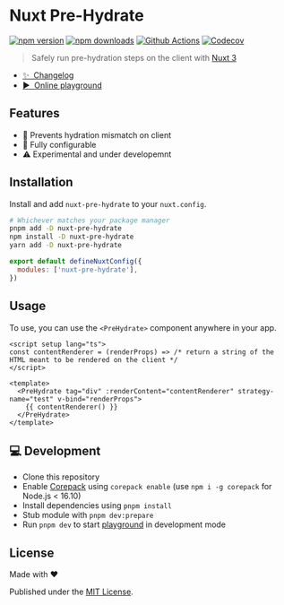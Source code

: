 # Nuxt Pre-Hydrate

[![npm version][npm-version-src]][npm-version-href]
[![npm downloads][npm-downloads-src]][npm-downloads-href]
[![Github Actions][github-actions-src]][github-actions-href]
[![Codecov][codecov-src]][codecov-href]

> Safely run pre-hydration steps on the client with [Nuxt 3](https://nuxt.com)

- [✨ &nbsp;Changelog](https://github.com/danielroe/nuxt-pre-hydrate/blob/main/CHANGELOG.md)
- [▶️ &nbsp;Online playground](https://stackblitz.com/github/danielroe/nuxt-pre-hydrate/tree/main/playground)

## Features

- 💪 Prevents hydration mismatch on client
- 🏁 Fully configurable
- ⚠️ Experimental and under developemnt

## Installation

Install and add `nuxt-pre-hydrate` to your `nuxt.config`.

```bash
# Whichever matches your package manager
pnpm add -D nuxt-pre-hydrate
npm install -D nuxt-pre-hydrate
yarn add -D nuxt-pre-hydrate
```

```js
export default defineNuxtConfig({
  modules: ['nuxt-pre-hydrate'],
})
```

## Usage

To use, you can use the `<PreHydrate>` component anywhere in your app.

```vue
<script setup lang="ts">
const contentRenderer = (renderProps) => /* return a string of the HTML meant to be rendered on the client */
</script>

<template>
  <PreHydrate tag="div" :renderContent="contentRenderer" strategy-name="test" v-bind="renderProps">
    {{ contentRenderer() }}
  </PreHydrate>
</template>

```

## 💻 Development

- Clone this repository
- Enable [Corepack](https://github.com/nodejs/corepack) using `corepack enable` (use `npm i -g corepack` for Node.js < 16.10)
- Install dependencies using `pnpm install`
- Stub module with `pnpm dev:prepare`
- Run `pnpm dev` to start [playground](./playground) in development mode

## License

Made with ❤️

Published under the [MIT License](./LICENCE).

<!-- Badges -->

[npm-version-src]: https://img.shields.io/npm/v/nuxt-pre-hydrate?style=flat-square
[npm-version-href]: https://npmjs.com/package/nuxt-pre-hydrate
[npm-downloads-src]: https://img.shields.io/npm/dm/nuxt-pre-hydrate?style=flat-square
[npm-downloads-href]: https://npmjs.com/package/nuxt-pre-hydrate
[github-actions-src]: https://img.shields.io/github/actions/workflow/status/danielroe/nuxt-pre-hydrate/ci.yml?branch=main
[github-actions-href]: https://github.com/danielroe/nuxt-pre-hydrate/actions?query=workflow%3Aci
[codecov-src]: https://img.shields.io/codecov/c/gh/danielroe/nuxt-pre-hydrate/main?style=flat-square
[codecov-href]: https://codecov.io/gh/danielroe/nuxt-pre-hydrate
